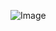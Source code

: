   ![Image](https://github.com/user-attachments/assets/19ee4f9f-ab80-4208-8008-904def83ebac)
 
 

 
 
